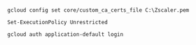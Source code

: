 ##

```
gcloud config set core/custom_ca_certs_file C:\Zscaler.pem
```

```
Set-ExecutionPolicy Unrestricted
```

```
gcloud auth application-default login
```
